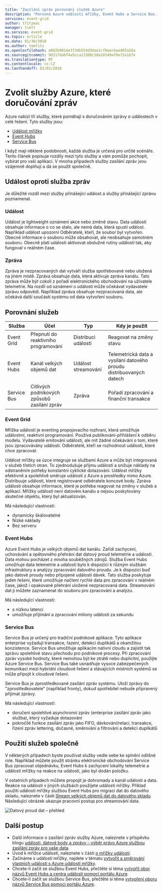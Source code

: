 ```yaml
---
title: "Zasílání zpráv porovnání služeb Azure"
description: "Porovná Azure událostí mřížky, Event Hubs a Service Bus. Doporučuje služby, která chcete použít pro různé scénáře."
services: event-grid
author: tfitzmac
manager: timlt
ms.service: event-grid
ms.topic: article
ms.date: 01/30/2018
ms.author: tomfitz
ms.openlocfilehash: e082b9014e3734b554d3dae1cf8aecbaed65a28a
ms.sourcegitcommit: 9d317dabf4a5cca13308c50a10349af0e72e1b7e
ms.translationtype: MT
ms.contentlocale: cs-CZ
ms.lasthandoff: 02/01/2018
---
```

# <a name="choose-between-azure-services-that-deliver-messages"></a>Zvolit služby Azure, které doručování zpráv

Azure nabízí tři služby, které pomáhají s doručováním zprávy o událostech v celé řešení. Tyto služby jsou:

* [Událost mřížky](/azure/event-grid/)
* [Event Hubs](/azure/event-hubs/)
* [Service Bus](/azure/service-bus-messaging/)

I když mají některé podobnosti, každá služba je určená pro určité scénáře. Tento článek popisuje rozdíly mezi tyto služby a vám pomůže pochopit, vybírat pro vaši aplikaci. V mnoha případech služby zasílání zpráv jsou vzájemně doplňují a dá se použít společně.

## <a name="event-vs-message-services"></a>Událost oproti služba zpráv

Je důležité rozdíl mezi služby přinášející událost a služby přinášející zprávu poznamenat.

### <a name="event"></a>Událost

Událost je lightweight oznámení akce nebo změně stavu. Data události obsahuje informace o co se stalo, ale nemá data, která spustí událost. Například událost upozorní Odběratelé, kteří, že soubor byl vytvořen. Obecné informace o souboru může obsahovat, ale neobsahuje samotném souboru. Obecně platí události aktivovat obslužné rutiny událostí tak, aby fungoval v reálném čase.

### <a name="message"></a>Zpráva

Zpráva je nezpracovaných dat vytváří služba spotřebované nebo uložená na jiném místě. Zpráva obsahuje data, která aktivuje zpráva kanálu. Tato zpráva může být cokoli z pořadí elektronického obchodování na uživatele telemetrie. Na rozdíl od oznámení o události může očekávat vydavatele zprávu odpovědi. Například zpráva obsahuje nezpracovaná data, ale očekává další součástí systému od data vytvoření souboru.

## <a name="comparison-of-services"></a>Porovnání služeb

| Služba | Účel | Typ | Kdy je použít |
| ------- | ------- | ---- | ----------- |
| Event Grid | Přepnutí do reaktivního programování | Distribuci událostí | Reagovat na změny stavu |
| Event Hubs | Kanál velkých objemů dat | Událost streamování | Telemetrická data a vysílání datového proudu distribuovaných datech |
| Service Bus | Citlivých podnikových způsobů zasílání zpráv | Zpráva | Pořadí zpracování a finanční transakce |

### <a name="event-grid"></a>Event Grid

Mřížka událostí je eventing propojovacího rozhraní, která umožňuje událostmi, reaktivní programování. Používá publikování-přihlášení k odběru modelu. Vydavatelé emitování události, ale mít žádné očekávání o tom, které jsou zpracovávány události. Odběratelé, kteří se rozhodnout události, které chce zpracovat.

Událost mřížky se úzce integruje se službami Azure a může být integrovaná v služeb třetích stran. To zjednodušuje příjmu událostí a snižuje náklady na odstraněním potřeby konstantní cyklické dotazování. Událost mřížky efektivně a spolehlivě směruje události z Azure a prostředky mimo Azure. Distribuuje události, které registrované odběratele koncové body. Zpráva události obsahuje informace, které je potřeba reagovat na změny v služeb a aplikací. Mřížky událostí není datovém kanálu a nejsou poskytovány skutečné objektu, který byl aktualizován.

Má následující vlastnosti:

* dynamicky škálovatelné
* Nízké náklady
* Bez serveru

### <a name="event-hubs"></a>Event Hubs

Azure Event Hubs je velkých objemů dat kanálu. Zařídí zachycení, uchovávání a opětovného přehrání dat datový proud telemetrie a událostí. Data mohou pocházet z mnoha souběžných zdrojů. Služba Event Hubs umožňuje data telemetrie a událostí bylo k dispozici k různým službám infrastruktury a analýzy zpracování datového proudu. Je k dispozici buď jako datové proudy nebo připojené události dávek. Tato služba poskytuje jeden řešení, které umožňuje načtení rychlé data pro zpracování v reálném čase, jakož i opakované přehrání uložené nezpracovaná data. Streamování dat ji můžete zaznamenat do souboru pro zpracování a analýzu.

Má následující vlastnosti:

* s nízkou latencí
* umožňuje přijímání a zpracování miliony událostí za sekundu

### <a name="service-bus"></a>Service Bus

Service Bus je určený pro tradiční podnikové aplikace. Tyto aplikace enterprise vyžadují transakce, řazení, detekci duplikátů a okamžitou konzistence. Service Bus umožňuje aplikacím nativní cloudu a zajistit tak správu spolehlivé stavu přechodu pro podnikové procesy. Při zpracování zpráv vysoké hodnoty, které nemohou být ke ztrátě nebo duplicitní, použijte Azure Service Bus. Service Bus také usnadňuje vysoce zabezpečených komunikaci mezi hybridní cloudové řešení a stávajících místních systémů se může připojit k cloudové řešení.

Service Bus je zprostředkované zasílání zpráv systému. Uloží zprávy do "zprostředkovatele" (například fronty), dokud spotřebitel nebude připravený přijímat zprávy.

Má následující vlastnosti:

* doručení spolehlivé asynchronní zpráv (enterprise zasílání zpráv jako služba), který vyžaduje dotazování
* pokročilé funkce zasílání zpráv jako FIFO, dávkování/relací, transakce, řízení zpráv lettering, dočasné, směrování a filtrování a detekci duplikátů

## <a name="use-the-services-together"></a>Použití služeb společně

V některých případech byste používat služby vedle sebe ke splnění odlišné role. Například můžete použít stránku elektronické obchodování Service Bus zpracovat objednávku, Event Hubs k zachycení lokality telemetrie a událostí mřížky na reakce na události, jako byl dodán položku.

V ostatních případech můžete propojit je dohromady a kanál události a data. Reakce na události v jiných službách použijete událostí mřížky. Příklad použití událostí mřížky službou Event Hubs pro migraci dat do datového skladu, naleznete v části [Stream velkých objemů dat do datového skladu](event-grid-event-hubs-integration.md). Následující obrázek ukazuje pracovní postup pro streamování data.

![Datový proud dat – přehled](./media/compare-messaging-services/overview.png)

## <a name="next-steps"></a>Další postup

* Další informace o zasílání zpráv služby Azure, naleznete v příspěvku blogu [události, datové body a zprávy – výběr právo Azure službou zasílání zpráv pro vaše data](https://azure.microsoft.com/blog/events-data-points-and-messages-choosing-the-right-azure-messaging-service-for-your-data/).
* Úvod k mřížce událostí, naleznete v části [o mřížky událostí](overview.md).
* Začínáme s událostí mřížky, najdete v tématu [vytvořit a směrování vlastních událostí s Azure událostí mřížky](custom-event-quickstart.md).
* Chcete-li začít se službou Event Hubs, přečtěte si téma [vytvořit obor názvů Event Hubs a centra událostí pomocí portálu Azure](../event-hubs/event-hubs-create.md).
* Chcete-li začít se službou Service Bus, přečtěte si téma [vytvoření oboru názvů Service Bus pomocí portálu Azure](../service-bus-messaging/service-bus-create-namespace-portal.md).
